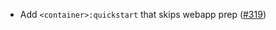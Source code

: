 * Add `<container>:quickstart` that skips webapp prep
  ([#319](https://github.com/earldouglas/xsbt-web-plugin/pull/319))
